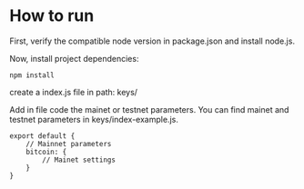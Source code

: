 # How to run

First, verify the compatible node version in package.json and install node.js.

Now, install project dependencies: 
```
npm install
```

create a index.js file in path: keys/

Add in file code the mainet or testnet parameters.
You can find mainet and testnet parameters in keys/index-example.js.

```
export default {
    // Mainnet parameters
    bitcoin: {
        // Mainet settings
    }
}
```

